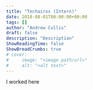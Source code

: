 ```yaml
---
title: "Techairos (Intern)"
date: 2018-08-01T00:00:00+00:00
tags: []
author: "Andrew Cullis"
draft: false
description: "Description"
ShowReadingTime: false
ShowBreadCrumbs: true
# cover:
#     image: "<image path/url>"
#     alt: "<alt text>"
---
```


I worked here